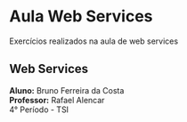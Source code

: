 Aula Web Services 
=================
Exercícios realizados na aula de web services


Web Services
-------------------
<b>Aluno:</b> Bruno Ferreira da Costa <br>
<b>Professor:</b> Rafael Alencar <br>
4° Período - TSI